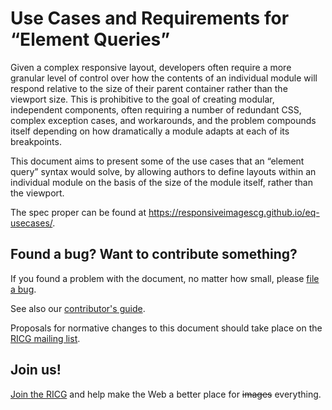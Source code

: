 # Use Cases and Requirements for “Element Queries”

Given a complex responsive layout, developers often require a more granular level of control over how the contents of an individual module will respond relative to the size of their parent container rather than the viewport size. This is prohibitive to the goal of creating modular, independent components, often requiring a number of redundant CSS, complex exception cases, and workarounds, and the problem compounds itself depending on how dramatically a module adapts at each of its breakpoints.

This document aims to present some of the use cases that an “element query” syntax would solve, by allowing authors to define layouts within an individual module on the basis of the size of the module itself, rather than the viewport.

The spec proper can be found at <https://responsiveimagescg.github.io/eq-usecases/>.

## Found a bug? Want to contribute something?
If you found a problem with the document, no matter how small,
please [file a bug](https://github.com/ResponsiveImagesCG/eq-usecases/issues).

See also our [contributor's guide](CONTRIBUTING.md).

Proposals for normative changes to this document should take
place on the [RICG mailing list](mailto:public-respimg@w3.org).

## Join us!
[Join the RICG](http://www.w3.org/community/respimg/) and help make the Web a better place for <s>images</s> everything.
